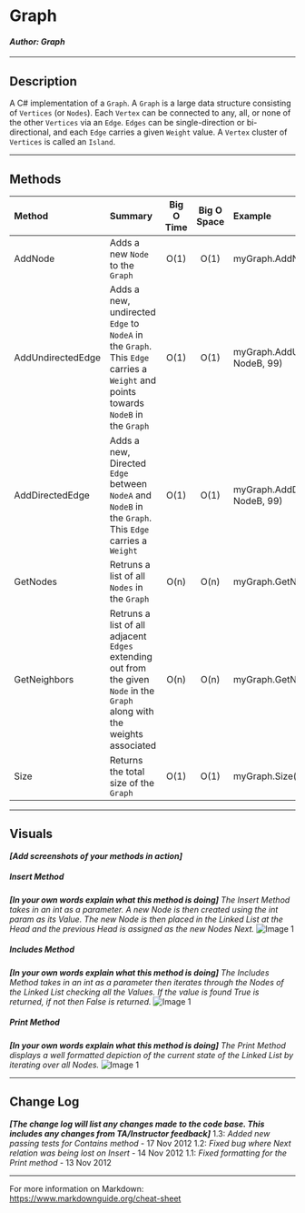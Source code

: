 # Graph
#### *Author: Graph*

------------------------------

## Description
A C# implementation of a `Graph`. A `Graph` is a large data structure consisting of `Vertices` (or `Nodes`).  Each `Vertex` can be connected to any, all, or none of the other `Vertices` via an `Edge`.  `Edges` can be single-direction or bi-directional, and each `Edge` carries a given `Weight` value.  A `Vertex` cluster of `Vertices` is called an `Island`.

------------------------------

## Methods

| Method | Summary | Big O Time | Big O Space | Example | 
| :----------- | :----------- | :-------------: | :-------------: | :----------- |
| AddNode | Adds a new `Node` to the `Graph` | O(1) | O(1) | myGraph.AddNode(99) |
| AddUndirectedEdge | Adds a new, undirected `Edge` to `NodeA` in the `Graph`.  This `Edge` carries a `Weight` and points towards `NodeB` in the `Graph` | O(1) | O(1) | myGraph.AddUndirectedEdge(NodeA, NodeB, 99) |
| AddDirectedEdge | Adds a new, Directed `Edge` between `NodeA` and `NodeB` in the `Graph`.  This `Edge` carries a `Weight` | O(1) | O(1) | myGraph.AddDirectedEdge(NodeA, NodeB, 99) |
| GetNodes | Retruns a list of all `Nodes` in the `Graph` | O(n) | O(n) | myGraph.GetNodes() |
| GetNeighbors | Retruns a list of all adjacent `Edges` extending out from the given `Node` in the `Graph` along with the weights associated | O(n) | O(n) | myGraph.GetNeighbors(Node) |
| Size | Returns the total size of the `Graph` | O(1) | O(1) | myGraph.Size() |


------------------------------

## Visuals
***[Add screenshots of your methods in action]***

##### Insert Method
***[In your own words explain what this method is doing]***
*The Insert Method takes in an int as a parameter. A new Node is then created using the* 
*int param as its Value. The new Node is then placed in the Linked List at the Head and*
*the previous Head is assigned as the new Nodes Next.*
![Image 1](https://via.placeholder.com/750x500)
##### Includes Method
***[In your own words explain what this method is doing]***
*The Includes Method takes in an int as a parameter then iterates through the Nodes of the*
*Linked List checking all the Values. If the value is found True is returned, if not then*
*False is returned.*
![Image 1](https://via.placeholder.com/750x500)
##### Print Method
***[In your own words explain what this method is doing]***
*The Print Method displays a well formatted depiction of the current state of the*
*Linked List by iterating over all Nodes.*
![Image 1](https://via.placeholder.com/750x500)

------------------------------

## Change Log
***[The change log will list any changes made to the code base. This includes any changes from TA/Instructor feedback]***
1.3: *Added new passing tests for Contains method* - 17 Nov 2012
1.2: *Fixed bug where Next relation was being lost on Insert* - 14 Nov 2012
1.1: *Fixed formatting for the Print method* - 13 Nov 2012

------------------------------

For more information on Markdown: https://www.markdownguide.org/cheat-sheet